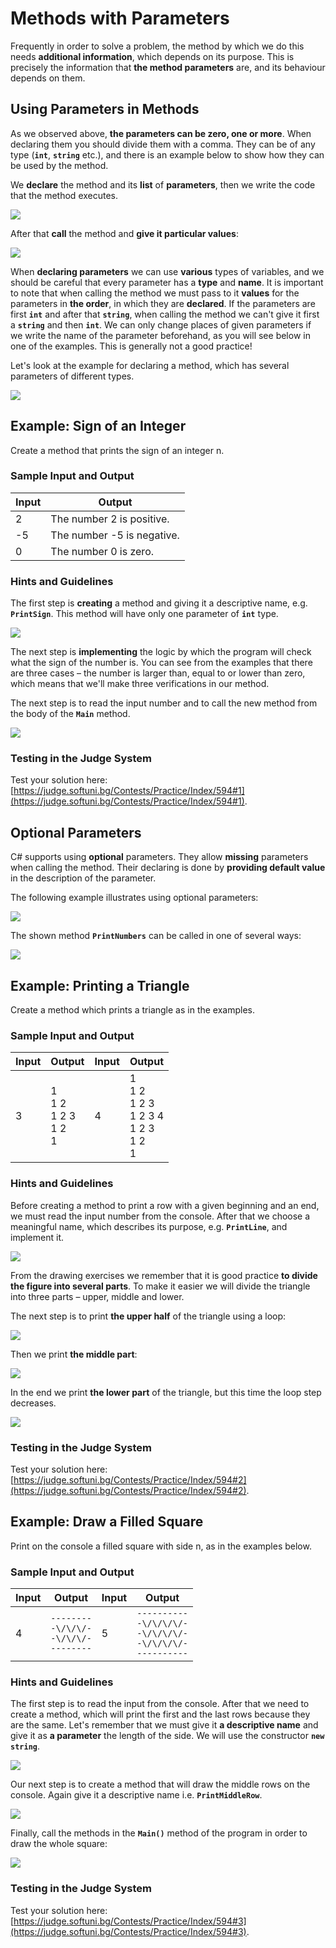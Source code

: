 # Methods with Parameters

Frequently in order to solve a problem, the method by which we do this needs **additional information**, which depends on its purpose. This is precisely the information that **the method parameters** are, and its behaviour depends on them. 

## Using Parameters in Methods

As we observed above, **the parameters can be zero, one or more**. When declaring them you should divide them with a comma. They can be of any type (**`int`**, **`string`** etc.), and there is an example below to show how they can be used by the method.

We **declare** the method and its **list** of **parameters**, then we write the code that the method executes.

![](/assets/chapter-10-images/05.Method-parameters-01.png)

After that **call** the method and **give it particular values**:

![](/assets/chapter-10-images/05.Method-parameters-02.png)

When **declaring parameters** we can use **various** types of variables, and we should be careful that every parameter has a **type** and **name**. It is important to note that when calling the method we must pass to it **values** for the parameters in **the order**, in which they are **declared**. If the parameters are first **`int`** and after that **`string`**, when calling the method we can't give it first a **`string`** and then **`int`**. We can only change places of given parameters if we write the name of the parameter beforehand, as you will see below in one of the examples. This is generally not a good practice!

Let's look at the example for declaring a method, which has several parameters of different types.

![](/assets/chapter-10-images/05.Method-parameters-03.png)

## Example: Sign of an Integer

Create a method that prints the sign of an integer n.

### Sample Input and Output

| Input | Output |
| --- | --- |
|2|The number 2 is positive.|
|-5|The number -5 is negative.|
|0|The number 0 is zero.|

### Hints and Guidelines

The first step is **creating** a method and giving it a descriptive name, e.g. **`PrintSign`**. This method will have only one parameter of **`int`** type. 

![](/assets/chapter-10-images/06.Print-sign-01.png)

The next step is **implementing** the logic by which the program will check what the sign of the number is. You can see from the examples that there are three cases – the number is larger than, equal to or lower than zero, which means that we'll make three verifications in our method. 

The next step is to read the input number and to call the new method from the body of the **`Main`** method.

![](/assets/chapter-10-images/06.Print-sign-02.png)

### Testing in the Judge System

Test your solution here: [https://judge.softuni.bg/Contests/Practice/Index/594#1](https://judge.softuni.bg/Contests/Practice/Index/594#1).

## Optional Parameters

C# supports using **optional** parameters. They allow **missing** parameters when calling the method. Their declaring is done by **providing default value** in the description of the parameter.

The following example illustrates using optional parameters:

![](/assets/chapter-10-images/07.Optional-parameters-01.png)

The shown method **`PrintNumbers`** can be called in one of several ways:

![](/assets/chapter-10-images/07.Optional-parameters-02.png)

## Example: Printing a Triangle

Create a method which prints a triangle as in the examples.

### Sample Input and Output

| Input | Output | Input | Output |
| --- | --- | --- | --- |
|3|1<br>1 2<br>1 2 3<br>1 2<br>1|4|1<br>1 2<br>1 2 3<br>1 2 3 4 <br>1 2 3<br>1 2<br>1|

### Hints and Guidelines

Before creating a method to print a row with a given beginning and an end, we must read the input number from the console. After that we choose a meaningful name, which describes its purpose, e.g. **`PrintLine`**, and implement it.

![](/assets/chapter-10-images/08.Print-triangle-01.png)

From the drawing exercises we remember that it is good practice **to divide the figure into several parts**. To make it easier we will divide the triangle into three parts – upper, middle and lower.

The next step is to print **the upper half** of the triangle using a loop:

![](/assets/chapter-10-images/08.Print-triangle-02.png)

Then we print **the middle part**:

![](/assets/chapter-10-images/08.Print-triangle-03.png)

In the end we print **the lower part** of the triangle, but this time the loop step decreases.

![](/assets/chapter-10-images/08.Print-triangle-04.png)

### Testing in the Judge System

Test your solution here: [https://judge.softuni.bg/Contests/Practice/Index/594#2](https://judge.softuni.bg/Contests/Practice/Index/594#2).

## Example: Draw a Filled Square

Print on the console a filled square with side n, as in the examples below.

### Sample Input and Output

| Input | Output | Input | Output |
| --- | --- | --- | --- |
|4|<code>--------</code><br><code>-\\/\\/\\/-</code><br><code>-\\/\\/\\/-</code><br><code>--------</code>|5|<code>----------</code><br><code>-\\/\\/\\/\\/-</code><br><code>-\\/\\/\\/\\/-</code><br><code>-\\/\\/\\/\\/-</code><br><code>----------</code>|

### Hints and Guidelines

The first step is to read the input from the console. After that we need to create a method, which will print the first and the last rows because they are the same. Let's remember that we must give it **a descriptive name** and give it as **a parameter** the length of the side. We will use the constructor **`new string`**. 

![](/assets/chapter-10-images/09.Draw-filled-square-01.png)

Our next step is to create a method that will draw the middle rows on the console. Again give it a descriptive name i.e. **`PrintMiddleRow`**.

![](/assets/chapter-10-images/09.Draw-filled-square-02.png)

Finally, call the methods in the **`Main()`** method of the program in order to draw the whole square:

![](/assets/chapter-10-images/09.Draw-filled-square-03.png)

### Testing in the Judge System

Test your solution here: [https://judge.softuni.bg/Contests/Practice/Index/594#3](https://judge.softuni.bg/Contests/Practice/Index/594#3).
